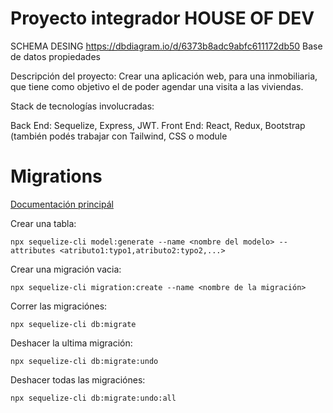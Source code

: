 # Proyecto integrador HOUSE OF DEV

SCHEMA DESING https://dbdiagram.io/d/6373b8adc9abfc611172db50
Base de datos propiedades

Descripción del proyecto:
Crear una aplicación web, para una inmobiliaria, que tiene como objetivo el de poder agendar
una visita a las viviendas.

Stack de tecnologías involucradas:

Back End: Sequelize, Express, JWT.
Front End: React, Redux, Bootstrap (también podés trabajar con Tailwind, CSS o module

# Migrations

[Documentación principál](https://sequelize.org/docs/v6/other-topics/migrations/)

Crear una tabla:

```
npx sequelize-cli model:generate --name <nombre del modelo> --attributes <atributo1:typo1,atributo2:typo2,...>
```

Crear una migración vacia:

```
npx sequelize-cli migration:create --name <nombre de la migración>
```

Correr las migraciónes:

```
npx sequelize-cli db:migrate
```

Deshacer la ultima migración:

```
npx sequelize-cli db:migrate:undo
```

Deshacer todas las migraciónes:

```
npx sequelize-cli db:migrate:undo:all
```
